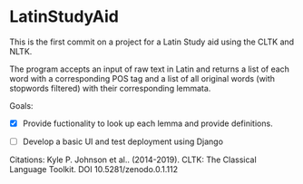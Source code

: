 # LatinStudyAid

This is the first commit on a project for a Latin Study aid using the CLTK and NLTK.

The program accepts an input of raw text in Latin and returns a list of each word with a corresponding POS tag
and a list of all original words (with stopwords filtered) with their corresponding lemmata.

Goals:

- [X] Provide fuctionality to look up each lemma and provide definitions.
- [ ] Develop a basic UI and test deployment using Django


Citations:
Kyle P. Johnson et al.. (2014-2019). CLTK: The Classical Language Toolkit. DOI 10.5281/zenodo.0.1.112
